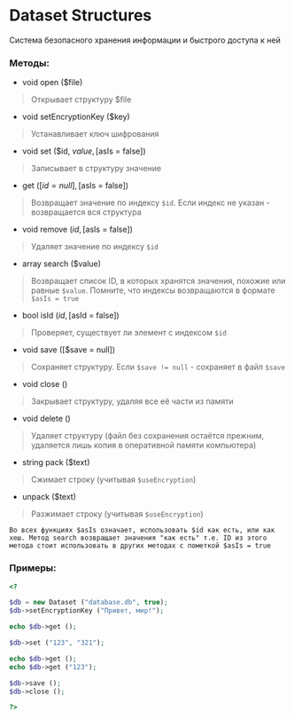 # Dataset Structures

Система безопасного хранения информации и быстрого доступа к ней

### Методы:
* void open ($file)
> Открывает структуру $file
* void setEncryptionKey ($key)
> Устанавливает ключ шифрования
* void set ($id, $value, [$asIs = false])
> Записывает в структуру значение
* get ([$id = null], [$asIs = false])
> Возвращает значение по индексу `$id`. Если индекс не указан - возвращается вся структура
* void remove ($id, [$asIs = false])
> Удаляет значение по индексу `$id`
* array search ($value)
> Возвращает список ID, в которых хранятся значения, похожие или равные `$value`. Помните, что индексы возвращаются в формате `$asIs = true`
* bool isId ($id, [$asId = false])
> Проверяет, существует ли элемент с индексом `$id`
* void save ([$save = null])
> Сохраняет структуру. Если `$save != null` - сохраняет в файл `$save`
* void close ()
> Закрывает структуру, удаляя все её части из памяти
* void delete ()
> Удаляет структуру (файл без сохранения остаётся прежним, удаляется лишь копия в оперативной памяти компьютера)
* string pack ($text)
> Сжимает строку (учитывая `$useEncryption`)
* unpack ($text)
> Разжимает строку (учитывая `$useEncryption`)

`Во всех функциях $asIs означает, использовать $id как есть, или как хеш. Метод search возвращает значения "как есть" т.е. ID из этого метода стоит использовать в других методах с пометкой $asIs = true`

### Примеры:

```php
<?

$db = new Dataset ("database.db", true);
$db->setEncryptionKey ("Привет, мир!");

echo $db->get ();

$db->set ("123", "321");

echo $db->get ();
echo $db->get ("123");

$db->save ();
$db->close ();

?>
```